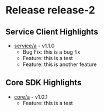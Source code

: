 # Release release-2
## Service Client Highlights
* [service/a](service/a/CHANGELOG.md) - v1.1.0
  * Bug Fix: this is a bug fix
  * Feature: this is a test
  * Feature: this is another feature
## Core SDK Highlights
* [core/a](core/a/CHANGELOG.md) - v1.0.1
  * Feature: this is a test
